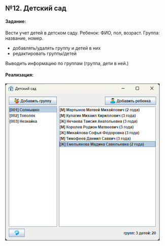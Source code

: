 ## №12. Детский сад

#### Задание:
Вести учет детей в детском саду.
Ребенок: ФИО, пол, возраст.
Группа: название, номер.

- добавлять/удалять группу и детей в них
- редактировать группы/детей

Выводить информацию по группам (группа, дети в ней.)

#### Реализация:

![screenshot](screenshot.png)